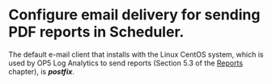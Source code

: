 Configure email delivery for sending PDF reports in Scheduler.
==============================================================

The default e-mail client that installs with the Linux CentOS system,
which is used by OP5 Log Analytics to send reports (Section 5.3 of the
[Reports](/./05-00-00-Reports/05-03-00-PDF_Report.md) chapter), is ***postfix***.
